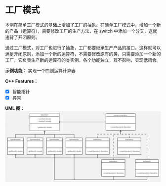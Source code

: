 # 工厂模式
本例在简单工厂模式的基础上增加了工厂的抽象。在简单工厂模式中，增加一个新的产品（运算符），需要修改工厂的生产方法，在 switch 中添加一个分支，这就违背了开闭原则。

通过工厂模式，对工厂也进行了抽象，工厂都要继承生产产品的接口。这样就可以满足开闭原则，添加一个新的运算符，不需要修改原有的类，只需要添加一个新的工厂，它负责生产新的运算符的类实例。各个功能独立，互不影响，实现低耦合。

**示例功能：**
实现一个四则运算计算器

**C++ Features：**
- [x] 智能指针
- [x] 异常

**UML 图：**
![uml](uml.jpg)
